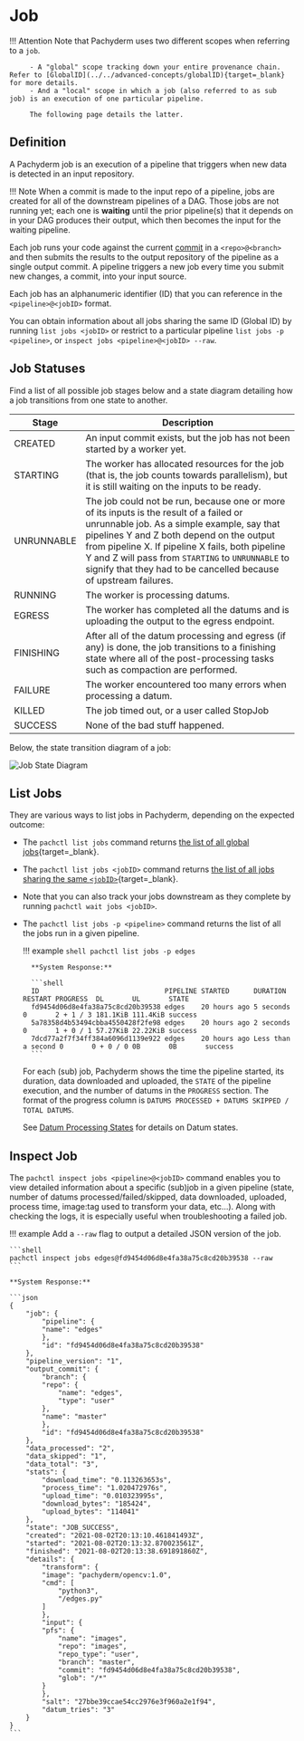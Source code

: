 # Job

!!! Attention
         Note that Pachyderm uses two different scopes when referring to a `job`. 

         - A "global" scope tracking down your entire provenance chain. Refer to [GlobalID](../../advanced-concepts/globalID){target=_blank} for more details.
         - And a "local" scope in which a job (also referred to as sub job) is an execution of one particular pipeline. 
         
         The following page details the latter. 

## Definition

A Pachyderm job is an execution of a pipeline that triggers
when new data is detected in an input repository. 

!!! Note
        When a commit is made to the input repo of a pipeline, jobs are created for all of the downstream pipelines of a DAG. 
        Those jobs are not running yet; each one is **waiting** until the prior pipeline(s) that it depends on in your DAG produces their output, 
        which then becomes the input for the waiting pipeline.

Each job runs your code against the current [commit](../../data-concepts/commit/#commit) in a `<repo>@<branch>` and
then submits the results to the output repository of the pipeline as a single output commit. 
A pipeline triggers a new job every time you submit new changes, a commit, into your
input source.

Each job has an alphanumeric identifier (ID) that you can reference in the `<pipeline>@<jobID>` format.

You can obtain information about all jobs sharing the same ID (Global ID) by running `list jobs <jobID>` or restrict to a particular pipeline `list jobs -p <pipeline>`, or `inspect jobs <pipeline>@<jobID> --raw`.

## Job Statuses
Find a list of all possible job stages below and a state diagram detailing how a job transitions from one state to another.

| Stage     | Description  |
| --------- | ------------ |
|CREATED| An input commit exists, but the job has not been started by a worker yet.|
|STARTING| The worker has allocated resources for the job (that is, the job counts towards parallelism), but it is still waiting on the inputs to be ready.|
|UNRUNNABLE|The job could not be run, because one or more of its inputs is the result of a failed or unrunnable job. As a simple example, say that pipelines Y and Z both depend on the output from pipeline X.  If pipeline X fails, both pipeline Y and Z will pass from `STARTING` to `UNRUNNABLE` to signify that they had to be cancelled because of upstream failures.|
|RUNNING|The worker is processing datums.|
|EGRESS|The worker has completed all the datums and is uploading the output to the egress endpoint.|
|FINISHING| After all of the datum processing and egress (if any) is done, the job transitions to a finishing state where all of the post-processing tasks such as compaction are performed.|
|FAILURE|The worker encountered too many errors when processing a datum.|
|KILLED|The job timed out, or a user called StopJob|
|SUCCESS| None of the bad stuff happened.|

Below, the state transition diagram of a job: 

![Job State Diagram](../../images/job-state-diagram.png)

## List Jobs
They are various ways to list jobs in Pachyderm, depending on the expected outcome:

- The `pachctl list jobs` command returns [the list of all global jobs](../../advanced-concepts/globalID/#list-all-global-commits-and-global-jobs){target=_blank}. 

- The `pachctl list jobs <jobID>` command returns [the list of all jobs sharing the same `<jobID>`](../../advanced-concepts/globalID/#list-all-commits-and-jobs-with-a-global-id){target=_blank}. 

- Note that you can also track your jobs downstream as they complete by running `pachctl wait jobs <jobID>`. 

- The `pachctl list jobs -p <pipeline>` command returns the list of all the jobs run in a given pipeline.

    !!! example
        ```shell
        pachctl list jobs -p edges
        ```

        **System Response:**

        ```shell
        ID                               PIPELINE STARTED      DURATION           RESTART PROGRESS  DL       UL       STATE
        fd9454d06d8e4fa38a75c8cd20b39538 edges    20 hours ago 5 seconds          0       2 + 1 / 3 181.1KiB 111.4KiB success
        5a78358d4b53494cbba4550428f2fe98 edges    20 hours ago 2 seconds          0       1 + 0 / 1 57.27KiB 22.22KiB success
        7dcd77a2f7f34ff384a6096d1139e922 edges    20 hours ago Less than a second 0       0 + 0 / 0 0B       0B       success
        ```

    For each (sub) job, Pachyderm shows the time the pipeline started, its duration, data downloaded and uploaded, the `STATE` of the pipeline execution, and the number of datums in the `PROGRESS` section.
    The format of the progress column is `DATUMS PROCESSED + DATUMS SKIPPED / TOTAL DATUMS`.


    See [Datum Processing States](../../../concepts/pipeline-concepts/datum/datum-processing-states/) for details on Datum states.

## Inspect Job
The `pachctl inspect jobs <pipeline>@<jobID>` command enables you to view detailed
information about a specific (sub)job in a given pipeline (state, number of datums processed/failed/skipped, data downloaded, uploaded,
process time, image:tag used to transform your data, etc...). Along with checking the logs, it is especially useful when troubleshooting a failed job.


!!! example
    Add a `--raw` flag to output a detailed JSON version of the job.

    ```shell
    pachctl inspect jobs edges@fd9454d06d8e4fa38a75c8cd20b39538 --raw
    ```

    **System Response:**

    ```json
    {
        "job": {
            "pipeline": {
            "name": "edges"
            },
            "id": "fd9454d06d8e4fa38a75c8cd20b39538"
        },
        "pipeline_version": "1",
        "output_commit": {
            "branch": {
            "repo": {
                "name": "edges",
                "type": "user"
            },
            "name": "master"
            },
            "id": "fd9454d06d8e4fa38a75c8cd20b39538"
        },
        "data_processed": "2",
        "data_skipped": "1",
        "data_total": "3",
        "stats": {
            "download_time": "0.113263653s",
            "process_time": "1.020472976s",
            "upload_time": "0.010323995s",
            "download_bytes": "185424",
            "upload_bytes": "114041"
        },
        "state": "JOB_SUCCESS",
        "created": "2021-08-02T20:13:10.461841493Z",
        "started": "2021-08-02T20:13:32.870023561Z",
        "finished": "2021-08-02T20:13:38.691891860Z",
        "details": {
            "transform": {
            "image": "pachyderm/opencv:1.0",
            "cmd": [
                "python3",
                "/edges.py"
            ]
            },
            "input": {
            "pfs": {
                "name": "images",
                "repo": "images",
                "repo_type": "user",
                "branch": "master",
                "commit": "fd9454d06d8e4fa38a75c8cd20b39538",
                "glob": "/*"
            }
            },
            "salt": "27bbe39ccae54cc2976e3f960a2e1f94",
            "datum_tries": "3"
        }
    }
    ```



